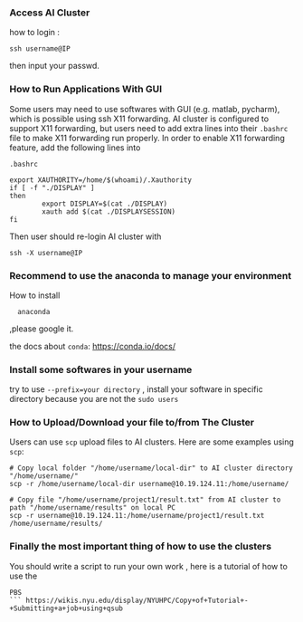 ### Access AI Cluster

how to login :

```
ssh username@IP
```

then input your passwd.


### How to Run Applications With GUI
Some users may need to use softwares with GUI (e.g. matlab, pycharm), which is possible using ssh X11 forwarding. AI cluster is configured to support X11 forwarding, but users need to add extra lines into their ```.bashrc```  file to make X11 forwarding run properly. In order to enable X11 forwarding feature, add the following lines into
 ```
 .bashrc
```

```
export XAUTHORITY=/home/$(whoami)/.Xauthority
if [ -f "./DISPLAY" ]
then
        export DISPLAY=$(cat ./DISPLAY)
        xauth add $(cat ./DISPLAYSESSION)
fi
```
Then user should re-login AI cluster with

```
ssh -X username@IP
```

### Recommend to use the anaconda to manage your environment
  How to install
   ```
     anaconda   
  ```
 ,please google it.

the docs about  ```conda```:  https://conda.io/docs/


### Install some softwares in your username

try to use ```--prefix=your directory``` , install your software in specific directory because you are not the ```sudo users```

### How to Upload/Download your file to/from The Cluster

Users can use ```scp```  upload files to AI clusters. Here are some examples using ```scp```:
```
# Copy local folder "/home/username/local-dir" to AI cluster directory "/home/username/"
scp -r /home/username/local-dir username@10.19.124.11:/home/username/

# Copy file "/home/username/project1/result.txt" from AI cluster to path "/home/username/results" on local PC
scp -r username@10.19.124.11:/home/username/project1/result.txt /home/username/results/

```


### Finally the most important thing of how to use the clusters


You should write a script to  run your own work , here is a tutorial of how to use the
```
PBS
``` https://wikis.nyu.edu/display/NYUHPC/Copy+of+Tutorial+-+Submitting+a+job+using+qsub
